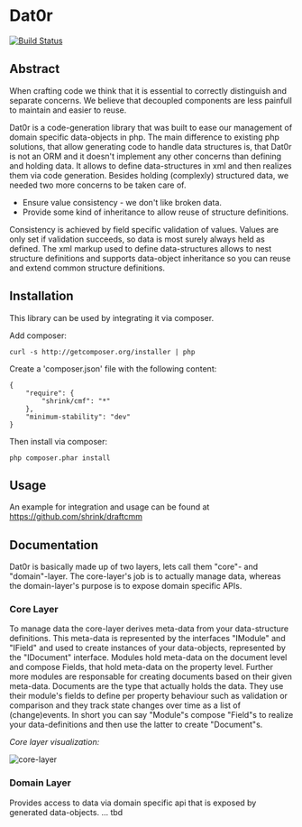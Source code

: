 # Dat0r 

[![Build Status](https://travis-ci.org/berlinonline/Dat0r.png)](https://travis-ci.org/berlinonline/Dat0r)

## Abstract

When crafting code we think that it is essential to correctly distinguish and separate concerns.
We believe that decoupled components are less painfull to maintain and easier to reuse.

Dat0r is a code-generation library that was built to ease our management of domain specific data-objects in php.
The main difference to existing php solutions, that allow generating code to handle data structures is,
that Dat0r is not an ORM and it doesn't implement any other concerns than defining and holding data.
It allows to define data-structures in xml and then realizes them via code generation.
Besides holding (complexly) structured data, we needed two more concerns to be taken care of.
* Ensure value consistency - we don't like broken data.
* Provide some kind of inheritance to allow reuse of structure definitions.

Consistency is achieved by field specific validation of values.
Values are only set if validation succeeds, so data is most surely always held as defined.
The xml markup used to define data-structures allows to nest structure definitions
and supports data-object inheritance so you can reuse and extend common structure definitions.

## Installation

This library can be used by integrating it via composer.

Add composer: 

    curl -s http://getcomposer.org/installer | php

Create a 'composer.json' file with the following content:

    {
        "require": {
            "shrink/cmf": "*"
        },
        "minimum-stability": "dev"
    }

Then install via composer:

    php composer.phar install


## Usage

An example for integration and usage can be found at https://github.com/shrink/draftcmm

## Documentation

Dat0r is basically made up of two layers, lets call them "core"- and "domain"-layer.
The core-layer's job is to actually manage data, whereas the domain-layer's purpose is to expose domain specific APIs.

### Core Layer

To manage data the core-layer derives meta-data from your data-structure definitions.
This meta-data is represented by the interfaces "IModule" and "IField" and
used to create instances of your data-objects, represented by the "IDocument" interface.
Modules hold meta-data on the document level and compose Fields, that hold meta-data on the property level.
Further more modules are responsable for creating documents based on their given meta-data.
Documents are the type that actually holds the data.
They use their module's fields to define per property behaviour such as validation or comparison
and they track state changes over time as a list of (change)events.
In short you can say "Module"s compose "Field"s to realize your data-definitions and then use  the latter to create "Document"s.

*Core layer visualization:*

![core-layer](https://dl.dropbox.com/u/97162004/dat0r-core.png)

### Domain Layer

Provides access to data via domain specific api that is exposed by generated data-objects.
... tbd
